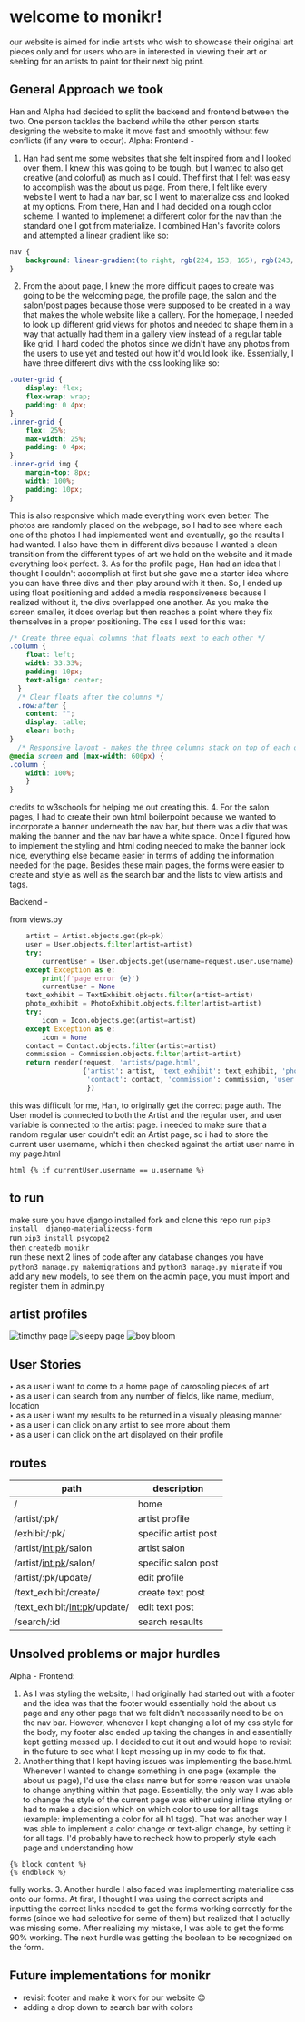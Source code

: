 # welcome to monikr!
our website is aimed for indie artists who wish to showcase their original art pieces only and for users who are in interested in viewing their art or seeking for an artists to paint for their next big print.
## General Approach we took
Han and Alpha had decided to split the backend and frontend between the two. One person tackles the backend while the other person starts designing the website to make it move fast and smoothly without few conflicts (if any were to occur).
Alpha: Frontend -
1. Han had sent me some websites that she felt inspired from and I looked over them. I knew this was going to be tough, but I wanted to also get creative (and colorful) as much as I could. Thef first that I felt was easy to accomplish was the about us page. From there, I felt like every website I went to had a nav bar, so I went to materialize css and looked at my options. From there, Han and I had decided on a rough color scheme. I wanted to implemenet a different color for the nav than the standard one I got from materialize. I combined Han's favorite colors and attempted a linear gradient like so:
```css
nav {
    background: linear-gradient(to right, rgb(224, 153, 165), rgb(243, 167, 243), rgb(206, 73, 206), grey);
}
```
2. From the about page, I knew the more difficult pages to create was going to be the welcoming page, the profile page, the salon and the salon/post pages because those were supposed to be created in a way that makes the whole website like a gallery. For the homepage, I needed to look up different grid views for photos and needed to shape them in a way that actually had them in a gallery view instead of a regular table like grid. I hard coded the photos since we didn't have any photos from the users to use yet and tested out how it'd would look like. Essentially, I have three different divs with the css looking like so:
```css
.outer-grid {
    display: flex;
    flex-wrap: wrap;
    padding: 0 4px;
}
.inner-grid {
    flex: 25%;
    max-width: 25%;
    padding: 0 4px;
}
.inner-grid img {
    margin-top: 8px;
    width: 100%;
    padding: 10px;
}
```
This is also responsive which made everything work even better. The photos are randomly placed on the webpage, so I had to see where each one of the photos I had implemented went and eventually, go the results I had wanted. I also have them in different divs because I wanted a clean transition from the different types of art we hold on the website and it made everything look perfect.
3. As for the profile page, Han had an idea that I thought I couldn't accomplish at first but she gave me a starter idea where you can have three divs and then play around with it then. So, I ended up using float positioning and added a media responsiveness because I realized without it, the divs overlapped one another. As you make the screen smaller, it does overlap but then reaches a point where they fix themselves in a proper positioning. The css I used for this was:
```css
/* Create three equal columns that floats next to each other */
.column {
    float: left;
    width: 33.33%;
    padding: 10px;
    text-align: center;
  }
  /* Clear floats after the columns */
  .row:after {
    content: "";
    display: table;
    clear: both;
}
  /* Responsive layout - makes the three columns stack on top of each other instead of next to each other */
@media screen and (max-width: 600px) {
.column {
    width: 100%;
    }
}
```
credits to w3schools for helping me out creating this.
4. For the salon pages, I had to create their own html boilerpoint because we wanted to incorporate a banner underneath the nav bar, but there was a div that was making the banner and the nav bar have a white space. Once I figured how to implement the styling and html coding needed to make the banner look nice, everything else became easier in terms of adding the information needed for the page.  Besides these main pages, the forms were easier to create and style as well as the search bar and the lists to view artists and tags.

Backend - 

from views.py
```python def page(request, pk):
	artist = Artist.objects.get(pk=pk)
	user = User.objects.filter(artist=artist)
	try:
		currentUser = User.objects.get(username=request.user.username)
	except Exception as e:
		print(f'page error {e}')
		currentUser = None
	text_exhibit = TextExhibit.objects.filter(artist=artist)
	photo_exhibit = PhotoExhibit.objects.filter(artist=artist)
	try:
		icon = Icon.objects.get(artist=artist)
	except Exception as e:
		icon = None
	contact = Contact.objects.filter(artist=artist)
	commission = Commission.objects.filter(artist=artist)
	return render(request, 'artists/page.html',
	              {'artist': artist, 'text_exhibit': text_exhibit, 'photo_exhibit': photo_exhibit,
	               'contact': contact, 'commission': commission, 'user': user, 'currentUser': currentUser, 'icon': icon
	               })
```

this was difficult for me, Han, to originally get the correct page auth. The User model is connected to both the Artist and the regular user, and user variable is connected to the artist page. i needed to make sure that a random regular user couldn't edit an Artist page, so i had to store the current user username, which i then checked against the artist user name in my page.html

```html {% if currentUser.username == u.username %}```

## to run
make sure you have django installed
fork and clone this repo
run `pip3 install  django-materializecss-form` <br>
run `pip3 install psycopg2` <br>
then `createdb monikr` <br>
run these next 2 lines of code after any database changes you have <br>
`python3 manage.py makemigrations`
and `python3 manage.py migrate`
if you add any new models, to see them on the admin page, you must
import and register them in admin.py
## artist profiles
![timothy page](https://i.imgur.com/8OBAXP5.png)
![sleepy page](https://i.imgur.com/XbVmxZk.png)
![boy bloom](https://i.imgur.com/qBh51bz.png)
## User Stories
‣ as a user i want to come to a home page of carosoling pieces of art <br>
‣ as a user i can search from any number of fields, like name, medium, location <br>
‣ as a user i want my results to be returned in a visually pleasing manner <br>
‣ as a user i can click on any artist to see more about them <br>
‣ as a user i can click on the art displayed on their profile <br>
## routes
| path | description |
| ---- | ------ |
| / | home |
| /artist/:pk/ | artist profile |
| /exhibit/:pk/ | specific artist post |
| /artist/<int:pk>/salon | artist salon |
| /artist/<int:pk>/salon/<id> | specific salon post |
| /artist/:pk/update/ | edit profile |
| /text_exhibit/create/ | create text post |
| /text_exhibit/<int:pk>/update/ | edit text post |
| /search/:id | search resaults |
## Unsolved problems or major hurdles
Alpha - Frontend:
1. As I was styling the website, I had originally had started out with a footer and the idea was that the footer would essentially hold the about us page and any other page that we felt didn't necessarily need to be on the nav bar. However, whenever I kept changing a lot of my css style for the body, my footer also ended up taking the changes in and essentially kept getting messed up. I decided to cut it out and would hope to revisit in the future to see what I kept messing up in my code to fix that.
2. Another thing that I kept having issues was implementing the base.html. Whenever I wanted to change something in one page (example: the about us page), I'd use the class name but for some reason was unable to change anything within that page. Essentially, the only way I was able to change the style of the current page was either using inline styling or had to make a decision which on which color to use for all tags (example: implementing a color for all h1 tags). That was another way I was able to implement a color change or text-align change, by setting it for all tags. I'd probably have to recheck how to properly style each page and understanding how
```django
{% block content %}
{% endblock %}
```
fully works.
3. Another hurdle I also faced was implementing materialize css onto our forms. At first, I thought I was using the correct scripts and inputting the correct links needed to get the forms working correctly for the forms (since we had selective for some of them) but realized that I actually was missing some. After realizing my mistake, I was able to get the forms 90% working. The  next hurdle was getting the boolean to be recognized on the form.
## Future implementations for monikr
- revisit footer and make it work for our website :blush:
- adding a drop down to search bar with colors
